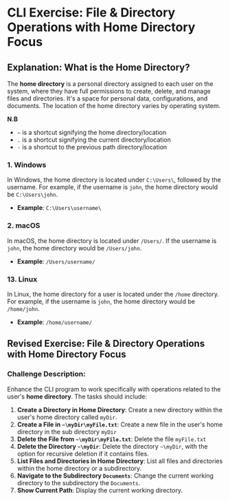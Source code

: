 # **CLI Exercise: File & Directory Operations with Home Directory Focus**

## **Explanation: What is the Home Directory?**

The **home directory** is a personal directory assigned to each user on the system, where they have full permissions to create, delete, and manage files and directories. It's a space for personal data, configurations, and documents. The location of the home directory varies by operating system.

**N.B**
* `~` is a shortcut signifying the home directory/location
* `.` is a shortcut signifying the current directory/location
* `-` is a shortcut to the previous path directory/location

### **1. Windows**
In Windows, the home directory is located under `C:\Users\`, followed by the username. For example, if the username is `john`, the home directory would be `C:\Users\john`.

- **Example**: `C:\Users\username\`

### **2. macOS**
In macOS, the home directory is located under `/Users/`. If the username is `john`, the home directory would be `/Users/john`.

- **Example**: `/Users/username/`
### **13. Linux**
In Linux, the home directory for a user is located under the `/home` directory. For example, if the username is `john`, the home directory would be `/home/john`.

- **Example**: `/home/username/`


## **Revised Exercise: File & Directory Operations with Home Directory Focus**

### **Challenge Description:**
Enhance the CLI program to work specifically with operations related to the user's **home directory**. The tasks should include:
 
1. **Create a Directory in Home Directory**: Create a new directory within the user's home directory called `myDir`.
2. **Create a File in `~\myDir\myFile.txt`**: Create a new file in the user's home directory in the sub directory  `myDir`  
3. **Delete the File from `~\myDir\myFile.txt`**: Delete the file `myFile.txt` 
4. **Delete the Directory `~\myDir`**: Delete the directory `~\myDir`, with the option for recursive deletion if it contains files.
5. **List Files and Directories in Home Directory**: List all files and directories within the home directory or a subdirectory.
6. **Navigate to the Subdirectory `Documents`**: Change the current working directory to the subdirectory the `Documents`.
7. **Show Current Path**: Display the current working directory.
 